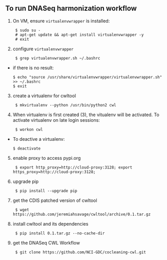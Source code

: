 To run DNASeq harmonization workflow
------------------------------------
1. On VM, ensure `virtualenvwrapper` is installed:

        $ sudo su -
        # apt-get update && apt-get install virtualenvwrapper -y
        # exit

2. configure `virtualenvwrapper`

        $ grep virtualenvwrapper.sh ~/.bashrc

  * if there is no result:

        $ echo "source /usr/share/virtualenvwrapper/virtualenvwrapper.sh" >> ~/.bashrc
        $ exit

3. create a virtualenv for cwltool

        $ mkvirtualenv --python /usr/bin/python2 cwl

4. When virtualenv is first created (3), the vitualenv will be activated. To activate virtualenv on late login sessions:

        $ workon cwl

  * To deactive a virtualenv:

        $ deactivate

5. enable proxy to access pypi.org

        $ export http_proxy=http://cloud-proxy:3128; export https_proxy=http://cloud-proxy:3128;

6. upgrade pip

        $ pip install --upgrade pip

7. get the CDIS patched version of cwltool

        $ wget https://github.com/jeremiahsavage/cwltool/archive/0.1.tar.gz

8. install cwltool and its dependencies

        $ pip install 0.1.tar.gz --no-cache-dir

9. get the DNASeq CWL Workflow

        $ git clone https://github.com/NCI-GDC/cocleaning-cwl.git